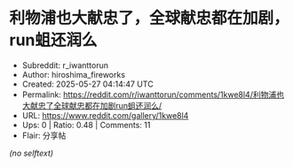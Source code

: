# 利物浦也大献忠了，全球献忠都在加剧，run蛆还润么

- Subreddit: r_iwanttorun
- Author: hiroshima_fireworks
- Created: 2025-05-27 04:14:47 UTC
- Permalink: https://reddit.com/r/iwanttorun/comments/1kwe8l4/利物浦也大献忠了全球献忠都在加剧run蛆还润么/
- URL: https://www.reddit.com/gallery/1kwe8l4
- Ups: 0 | Ratio: 0.48 | Comments: 11
- Flair: 分享帖

_(no selftext)_
